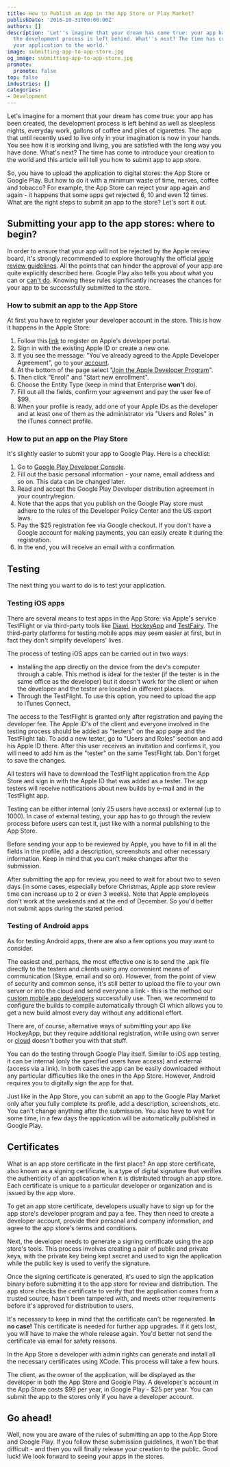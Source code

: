 ```yaml
---
title: How to Publish an App in the App Store or Play Market?
publishDate: '2016-10-31T00:00:00Z'
authors: []
description: 'Let''s imagine that your dream has come true: your app has been created,
  the development process is left behind. What''s next? The time has come to introduce
  your application to the world.'
image: submitting-app-to-app-store.jpg
og_image: submitting-app-to-app-store.jpg
promote:
  promote: false
top: false
industries: []
categories:
- Development
---
```

<script type="application/ld+json">
{
 "@context": "https://schema.org",
 "@type": "Article",
 "author": "Anadea",
 "name": "What You Need to Know to Put Your App in the App Store or Google Play?"
}
</script>

Let's imagine for a moment that your dream has come true: your app has been created, the development process is left behind as well as sleepless nights, everyday work, gallons of coffee and piles of cigarettes. The app that until recently used to live only in your imagination is now in your hands. You see how it is working and living, you are satisfied with the long way you have done. What's next? The time has come to introduce your creation to the world and this article will tell you how to submit app to app store.

So, you have to upload the application to digital stores: the App Store or Google Play. But how to do it with a minimum waste of time, nerves, coffee and tobacco? For example, the App Store can reject your app again and again - it happens that some apps get rejected 6, 10 and even 12 times. What are the right steps to submit an app to the store? Let's sort it out.

## Submitting your app to the app stores: where to begin?

In order to ensure that your app will not be rejected by the Apple review board, it's strongly recommended to explore thoroughly the official <a href="https://developer.apple.com/app-store/review/guidelines/" target="_blank">apple review guidelines</a>. All the points that can hinder the approval of your app are quite explicitly described here. Google Play also tells you about what you can or <a href="https://play.google.com/about/developer-content-policy/" target="_blank">can't do</a>. Knowing these rules significantly increases the chances for your app to be successfully submitted to the store.

### How to submit an app to the App Store

At first you have to register your developer account in the store. This is how it happens in the Apple Store:

1. Follow this <a href="https://developer.apple.com/register/" rel="nofollow" target="_blank">link</a> to register on Apple's developer portal.
2. Sign in with the existing Apple ID or create a new one.
3. If you see the message: "You've already agreed to the Apple Developer Agreement", go to your <a href="https://developer.apple.com/account/" rel="nofollow" target="_blank">account</a>.
4. At the bottom of the page select "<a href="https://developer.apple.com/programs/" rel="nofollow" target="_blank">Join the Apple Developer Program</a>".
5. Then click "Enroll" and "Start new enrollment".
6. Choose the Entity Type (keep in mind that Enterprise **won't** do).
7. Fill out all the fields, confirm your agreement and pay the user fee of $99.
8. When your profile is ready, add one of your Apple IDs as the developer and at least one of them as the administrator via "Users and Roles" in the iTunes connect profile.

### How to put an app on the Play Store

It's slightly easier to submit your app to Google Play. Here is a checklist:

1. Go to <a href="https://play.google.com/apps/publish/signup/" rel="nofollow" target="_blank">Google Play Developer Console</a>.
2. Fill out the basic personal information - your name, email address and so on. This data can be changed later.
3. Read and accept the Google Play Developer distribution agreement in your country/region.
4. Note that the apps that you publish on the Google Play store must adhere to the rules of the Developer Policy Center and the US export laws.
5. Pay the $25 registration fee via Google checkout. If you don't have a Google account for making payments, you can easily create it during the registration.
6. In the end, you will receive an email with a confirmation.

## Testing

The next thing you want to do is to test your application. 

### Testing iOS apps

There are several means to test apps in the App Store: via Apple's service TestFlight or via third-party tools like <a href="https://www.diawi.com/" rel="nofollow" target="_blank">Diawi</a>, <a href="https://www.hockeyapp.net/" rel="nofollow" target="_blank">HockeyApp</a> and <a href="https://testfairy.com/" rel="nofollow" target="_blank">TestFairy</a>. The third-party platforms for testing mobile apps may seem easier at first, but in fact they don't simplify developers' lives. 

The process of testing iOS apps can be carried out in two ways:

* Installing the app directly on the device from the dev's computer through a cable. This method is ideal for the tester (if the tester is in the same office as the developer) but it doesn't work for the client or when the developer and the tester are located in different places.
* Through the TestFlight. To use this option, you need to upload the app to iTunes Connect.

The access to the TestFlight is granted only after registration and paying the developer fee. The Apple ID's of the client and everyone involved in the testing process should be added as "testers" on the app page and the TestFlight tab. To add a new tester, go to "Users and Roles" section and add his Apple ID there. After this user receives an invitation and confirms it, you will need to add him as the "tester" on the same TestFlight tab. Don't forget to save the changes.

All testers will have to download the TestFlight application from the App Store and sign in with the Apple ID that was added as a tester. The app testers will receive notifications about new builds by e-mail and in the TestFlight app. 

Testing can be either internal (only 25 users have access) or external (up to 1000). In case of external testing, your app has to go through the review process before users can test it, just like with a normal publishing to the App Store.

Before sending your app to be reviewed by Apple, you have to fill in all the fields in the profile, add a description, screenshots and other necessary information. Keep in mind that you can't make changes after the submission. 
	
After submitting the app for review, you need to wait for about two to seven days (in some cases, especially before Christmas, Apple app store review time can increase up to 2 or even 3 weeks). Note that Apple employees don't work at the weekends and at the end of December. So you'd better not submit apps during the stated period.

### Testing of Android apps

As for testing Android apps, there are also a few options you may want to consider.

The easiest and, perhaps, the most effective one is to send the .apk file directly to the testers and clients using any convenient means of communication (Skype, email and so on). However, from the point of view of security and common sense, it's still better to upload the file to your own server or into the cloud and send everyone a link - this is the method our <a href="https://anadea.info/services/mobile-development" target="_blank">custom mobile app developers</a> successfully use. Then, we recommend to configure the builds to compile automatically through CI which allows you to get a new build almost every day without any additional effort.

There are, of course, alternative ways of submitting your app like HockeyApp, but they require additional registration, while using own server or <a href="https://owncloud.com/" rel="nofollow" target="_blank">cloud</a> doesn't bother you with that stuff. 

You can do the testing through Google Play itself. Similar to iOS app testing, it can be internal (only the specified users have access) and external (access via a link). In both cases the app can be easily downloaded without any particular difficulties like the ones in the App Store. However, Android requires you to digitally sign the app for that.

Just like in the App Store, you can submit an app to the Google Play Market only after you fully complete its profile, add a description, screenshots, etc. You can't change anything after the submission. You also have to wait for some time, in a few days the application will be automatically published in Google Play.

## Certificates

What is an app store certificate in the first place? An app store certificate, also known as a signing certificate, is a type of digital signature that verifies the authenticity of an application when it is distributed through an app store. Each certificate is unique to a particular developer or organization and is issued by the app store.

To get an app store certificate, developers usually have to sign up for the app store's developer program and pay a fee. They then need to create a developer account, provide their personal and company information, and agree to the app store's terms and conditions.

Next, the developer needs to generate a signing certificate using the app store's tools. This process involves creating a pair of public and private keys, with the private key being kept secret and used to sign the application while the public key is used to verify the signature.

Once the signing certificate is generated, it's used to sign the application binary before submitting it to the app store for review and distribution. The app store checks the certificate to verify that the application comes from a trusted source, hasn't been tampered with, and meets other requirements before it's approved for distribution to users.

It's necessary to keep in mind that the certificate can't be regenerated. **In no case!** This certificate is needed for further app upgrades. If it gets lost, you will have to make the whole release again. You'd better not send the certificate via email for safety reasons.

In the App Store a developer with admin rights can generate and install all the necessary certificates using XCode. This process will take a few hours. 

The client, as the owner of the application, will be displayed as the developer in both the App Store and Google Play. A developer's account in the App Store costs $99 per year, in Google Play - $25 per year. You can submit the app to the stores only if you have a developer account. 

## Go ahead!

Well, now you are aware of the rules of submitting an app to the App Store and Google Play. If you follow these submission guidelines, it won't be that difficult - and then you will finally release your creation to the public. Good luck! We look forward to seeing your apps in the stores.
